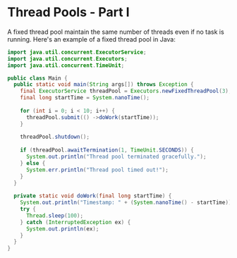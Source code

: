 # Thread Pools - Part I

A fixed thread pool maintain the same number of threads even if no task is
running. Here's an example of a fixed thread pool in Java:

```java runnable
import java.util.concurrent.ExecutorService;
import java.util.concurrent.Executors;
import java.util.concurrent.TimeUnit;

public class Main {
  public static void main(String args[]) throws Exception {
    final ExecutorService threadPool = Executors.newFixedThreadPool(3);
    final long startTime = System.nanoTime();
    
    for (int i = 0; i < 10; i++) {
      threadPool.submit(() ->doWork(startTime));
    }
    
    threadPool.shutdown();
    
    if (threadPool.awaitTermination(1, TimeUnit.SECONDS)) {
      System.out.println("Thread pool terminated gracefully.");
    } else {
      System.err.println("Thread pool timed out!");
    }
  }
  
  private static void doWork(final long startTime) {
    System.out.println("Timestamp: " + (System.nanoTime() - startTime));
    try {
      Thread.sleep(100);
    } catch (InterruptedException ex) {
      System.out.println(ex);
    }
  }
}
```
